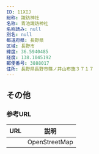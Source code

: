 ```yaml
---
ID: 11XIJ
総称: 諏訪神社
名称: 青池諏訪神社
名称読み: null
別名: null
都道府県: 長野県
区域: 長野市
緯度: 36.5940485
経度: 138.1045192
郵便番号: 3888017
住所: 長野県長野市篠ノ井山布施３７１７
---
```


## その他

### 参考URL

| URL | 説明          |
| --- | ------------- |
|     | OpenStreetMap |
